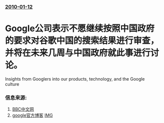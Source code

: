 ### [2010-01-12](/news/2010/01/12/index.md)

##### 
#  Google公司表示不愿继续按照中国政府的要求对谷歌中国的搜索结果进行审查，并将在未来几周与中国政府就此事进行讨论。

Insights from Googlers into our products, technology, and the Google culture


### 信息来源:

1. [BBC中文网](http://www.bbc.co.uk/zhongwen/simp/china/2010/01/100113_google_china_internet.shtml)
2. [google官方博客](http://googleblog.blogspot.com/2010/01/new-approach-to-china.html) [IMG](http://2.bp.blogspot.com/-7bZ5EziliZQ/VynIS9F7OAI/AAAAAAAASQ0/BJFntXCAntstZe6hQuo5KTrhi5Dyz9yHgCK4B/s1600/googlelogo_color_200x200.png)
